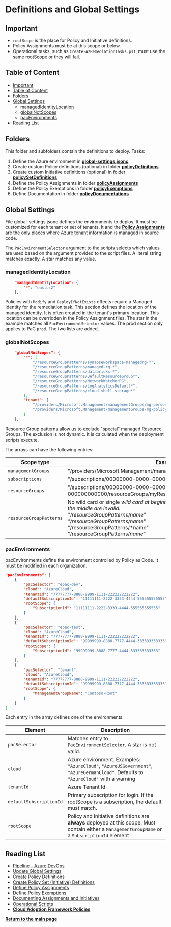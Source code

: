 
# Definitions and Global Settings

## Important

- `rootScope` is the place for Policy and Initiative definitions.
- Policy Assignments must be at this scope or below.
- Operational tasks, such as `Create-AzRemediationTasks.ps1`, must use the same rootScope or they will fail.

## Table of Content

* [Important](#important)
* [Table of Content](#table-of-content)
* [Folders](#folders)
* [Global Settings](#global-settings)
  * [managedIdentityLocation](#managedidentitylocation)
  * [globalNotScopes](#globalnotscopes)
  * [pacEnvironments](#pacenvironments)
* [Reading List](#reading-list)

## Folders

This folder and subfolders contain the definitions to deploy. Tasks:

1. Define the Azure environment in **[global-settings.jsonc](#global-settings)**
1. Create custom Policy definitions (optional) in folder **[policyDefinitions](Policies/README.md)**
1. Create custom Initiative definitions (optional) in folder **[policySetDefinitions](Initiatives/README.md)**
1. Define the Policy Assignments in folder **[policyAssignments](Assignments/README.md)**
1. Define the Policy Exemptions in folder **[policyExemptions](../Definitions/Exemptions/README.md)**
1. Define Documentation in folder **[policyDocumentations](../Definitions/Documentation/README.md)**

## Global Settings

File global-settings.jsonc defines the environments to deploy. It must be customized for each tenant or set of tenants. It and the **[Policy Assignments](Assignments/README.md)** are the only places where Azure tenant information is managed in source code.

The `PacEnvironmentSelector` argument to the scripts selects which values are used based on the argument provided to the script files. A literal string matches exactly. A star matches any value.

### managedIdentityLocation

```json
    "managedIdentityLocation": {
        "*": "eastus2"
    },
```

Policies with `Modify` and `DeployIfNotExists` effects require a Managed Identity for the remediation task. This section defines the location of the managed identity. It is often created in the tenant's primary location. This location can be overridden in the Policy Assignment files. The star in the example matches all `PacEnvironmentSelector` values. The prod section only applies to PaC `prod`. The two lists are added.

### globalNotScopes

```json
    "globalNotScopes": {
        "*": [
            "/resourceGroupPatterns/synapseworkspace-managedrg-*",
            "/resourceGroupPatterns/managed-rg-*",
            "/resourceGroupPatterns/databricks-*",
            "/resourceGroupPatterns/DefaultResourceGroup*",
            "/resourceGroupPatterns/NetworkWatcherRG",
            "/resourceGroupPatterns/LogAnalyticsDefault*",
            "/resourceGroupPatterns/cloud-shell-storage*"
        ],
        "tenant": [
            "/providers/Microsoft.Management/managementGroups/mg-personal-subscriptions",
            "/providers/Microsoft.Management/managementGroups/mg-policy-as-code"
        ]
    },
```

Resource Group patterns allow us to exclude "special" managed Resource Groups. The exclusion is not dynamic. It is calculated when the deployment scripts execute.

The arrays can have the following entries:

| Scope type | Example |
|------------|---------|
| `managementGroups` | "/providers/Microsoft.Management/managementGroups/myManagementGroupId" |
| `subscriptions` | "/subscriptions/00000000-0000-0000-000000000000" |
| `resourceGroups` | "/subscriptions/00000000-0000-0000-000000000000/resourceGroups/myResourceGroup" |
| `resourceGroupPatterns` | No wild card or single *wild card at beginning or end of name or both; wild cards in the middle are invalid: <br/> "/resourceGroupPatterns/name" <br/> "/resourceGroupPatterns/name*" <br/> "/resourceGroupPatterns/*name" <br/> "/resourceGroupPatterns/*name*"

### pacEnvironments

pacEnvironments define the environment controlled by Policy as Code. It must be modified in each organization.

```json
"pacEnvironments": [
    {
        "pacSelector": "epac-dev",
        "cloud": "AzureCloud",
        "tenantId": "77777777-8888-9999-1111-222222222222",
        "defaultSubscriptionId": "11111111-2222-3333-4444-555555555555",
        "rootScope": {
            "SubscriptionId": "11111111-2222-3333-4444-555555555555"
        }
    },
    {
        "pacSelector": "epac-test",
        "cloud": "AzureCloud",
        "tenantId": "77777777-8888-9999-1111-222222222222",
        "defaultSubscriptionId": "99999999-8888-7777-4444-333333333333",
        "rootScope": {
            "SubscriptionId": "99999999-8888-7777-4444-333333333333"
        }
    },
    {
        "pacSelector": "tenant",
        "cloud": "AzureCloud",
        "tenantId": "77777777-8888-9999-1111-222222222222",
        "defaultSubscriptionId": "99999999-8888-7777-4444-333333333333",
        "rootScope": {
            "ManagementGroupName": "Contoso-Root"
        }
    }
]
```

Each entry in the array defines one of the environments:

| Element | Description |
|---------|-------------|
| `pacSelector` | Matches entry to `PacEnvironmentSelector`.  A star is not valid. |
| `cloud` | Azure environment. Examples: `"AzureCloud"`, `"AzureUSGovernment"`, `"AzureGermanCloud"`. Defaults to `"AzureCloud"` with a warning |
| `tenantId` | Azure Tenant Id |
| `defaultSubscriptionId` | Primary subscription for login. If the rootScope is a subscription, the default must match. |
| `rootScope` | Policy and Initiative definitions are **always** deployed at this scope. Must contain either a `ManagementGroupName` or a `SubscriptionId` element |`

## Reading List

- [Pipeline - Azure DevOps](azure-devops-pipeline.md)
- [Update Global Settings](definitions-and-global-settings.md)
- [Create Policy Definitions](policy-definitions.md)
- [Create Policy Set (Initiative) Definitions](policy-set-definitions.md)
- [Define Policy Assignments](policy-assignments.md)
- [Define Policy Exemptions](policy-exemptions.md)
- [Documenting Assignments and Initiatives](documenting-assignments-and-policy-sets.md)
- [Operational Scripts](operational-scripts.md)
- **[Cloud Adoption Framework Policies](cloud-adoption-framework.md)**

**[Return to the main page](../README.md)**
